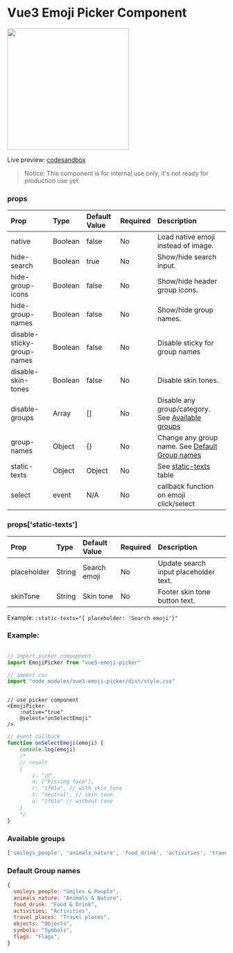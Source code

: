 # Vue3 Emoji Picker Component

<img src="https://i.imgur.com/CQc1nCF.png" width="280" />

Live preview: [codesandbox](https://codesandbox.io/s/heuristic-dewdney-kp971?file=/src/App.vue)

> Notice: This component is for internal use only, it's not ready for production use yet.

### props

| Prop          | Type      | Default Value  | Required  |  Description |
| :---         | :---     | :---          | :---     | :--- |
| native        | Boolean   | false          |  No    |Load native emoji instead of image. |
| hide-search        | Boolean   | true           |  No    | Show/hide search input. |
| hide-group-icons | Boolean   | false       |  No    | Show/hide header group icons. |
| hide-group-names | Boolean   | false       |  No    | Show/hide group names. |
| disable-sticky-group-names | Boolean   | false       |  No    | Disable sticky for group names |
| disable-skin-tones | Boolean   | false       |  No    | Disable skin tones. |
| disable-groups | Array   | [] |  No    | Disable any group/category. See [Available groups](#available-groups) |
| group-names | Object  | {}  |  No    | Change any group name. See [Default Group names](#default-group-names) |
| static-texts | Object   | Object           |  No    | See [static-texts](#propsstatic-texts) table |
| select        | event     | N/A            |  No    | callback function on emoji click/select |

### props['static-texts']
| Prop          | Type      | Default Value  | Required  |  Description |
| :---         | :---     | :---          | :---     | :--- |
| placeholder   | String | Search emoji | No | Update search input placeholder text. |
| skinTone   | String | Skin tone | No | Footer  skin tone button text. |

Example: 
``` :static-texts="{ placeholder: 'Search emoji'}"  ```<br/>


### Example:

```javascript

// import picker compopnent
import EmojiPicker from "vue3-emoji-picker"

// import css
import "node_modules/vue3-emoji-picker/dist/style.css"

```
```vue

// use picker component
<EmojiPicker 
    :native="true" 
    @select="onSelectEmoji"
/>
```
```javascript
// event callback
function onSelectEmoji(emoji) {
    console.log(emoji)
    /*
    // result
    { 
        i: "😚", 
        n: ["kissing face"], 
        r: "1f61a", // with skin tone
        t: "neutral", // skin tone
        u: "1f61a" // without tone
    }
    */
}
```



### Available groups

```javascript
['smileys_people', 'animals_nature', 'food_drink', 'activities', 'travel_places', 'objects', 'symbols', 'flags']
```

### Default Group names
```javascript
{
  smileys_people: "Smiles & People",
  animals_nature: "Animals & Nature",
  food_drink: "Food & Drink",
  activities: "Activities",
  travel_places: "Travel places",
  objects: "Objects",
  symbols: "Symbols",
  flags: "Flags",
}
```
